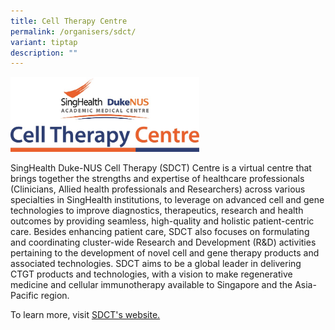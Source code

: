 ```yaml
---
title: Cell Therapy Centre
permalink: /organisers/sdct/
variant: tiptap
description: ""
---
```

<div class="isomer-image-wrapper">
<img style="width: 60%;" height="auto" width="100%" alt="" src="/images/Organisers/Cell_Therapy_Centre_Pantone.jpg">
</div>
<p>SingHealth Duke-NUS Cell Therapy (SDCT) Centre is a virtual centre that
brings together the strengths and expertise of healthcare professionals
(Clinicians, Allied health professionals and Researchers) across various
specialties in SingHealth institutions, to leverage on advanced cell and
gene technologies to improve diagnostics, therapeutics, research and health
outcomes by providing seamless, high-quality and holistic patient-centric
care. Besides enhancing patient care, SDCT also focuses on formulating
and coordinating cluster-wide Research and Development (R&amp;D) activities
pertaining to the development of novel cell and gene therapy products and
associated technologies. SDCT aims to be a global leader in delivering
CTGT products and technologies, with a vision to make regenerative medicine
and cellular immunotherapy available to Singapore and the Asia-Pacific
region.</p>
<p>To learn more, visit <a href="https://www.singhealth.com.sg/patient-care/specialties-services/cell-therapy-centre" rel="noopener noreferrer nofollow" target="_blank">SDCT's website.</a>
</p>